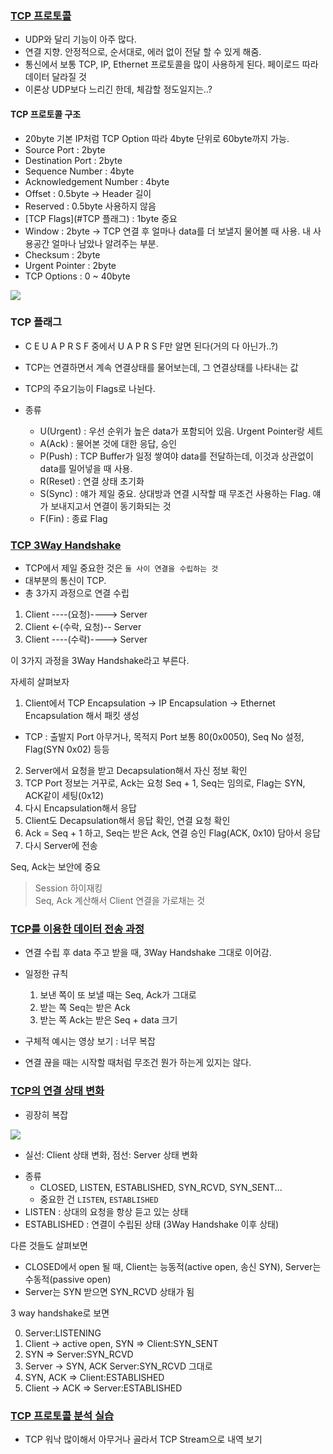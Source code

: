 ### [TCP 프로토콜](https://youtu.be/cOK_f9_k_O0?list=PL0d8NnikouEWcF1jJueLdjRIC4HsUlULi)

- UDP와 달리 기능이 아주 많다.
- 연결 지향. 안정적으로, 순서대로, 에러 없이 전달 할 수 있게 해줌.
- 통신에서 보통 TCP, IP, Ethernet 프로토콜을 많이 사용하게 된다. 페이로드 따라 데이터 달라질 것
- 이론상 UDP보다 느리긴 한데, 체감할 정도일지는..?

#### TCP 프로토콜 구조

- 20byte 기본 IP처럼 TCP Option 따라 4byte 단위로 60byte까지 가능.
- Source Port : 2byte
- Destination Port : 2byte
- Sequence Number : 4byte
- Acknowledgement Number : 4byte
- Offset : 0.5byte -> Header 길이
- Reserved : 0.5byte 사용하지 않음
- [TCP Flags](#TCP 플래그) : 1byte 중요
- Window : 2byte -> TCP 연결 후 얼마나 data를 더 보낼지 물어볼 때 사용. 내 사용공간 얼마나 남았나 알려주는 부분.
- Checksum : 2byte
- Urgent Pointer : 2byte
- TCP Options : 0 ~ 40byte

![](https://i.imgur.com/r1yc2C2.png)

### TCP 플래그

- C E U A P R S F 중에서 U A P R S F만 알면 된다(거의 다 아닌가..?)
- TCP는 연결하면서 계속 연결상태를 물어보는데, 그 연결상태를 나타내는 값
- TCP의 주요기능이 Flags로 나뉜다.

- 종류
  - U(Urgent) : 우선 순위가 높은 data가 포함되어 있음. Urgent Pointer랑 세트
  - A(Ack) : 물어본 것에 대한 응답, 승인
  - P(Push) : TCP Buffer가 일정 쌓여야 data를 전달하는데, 이것과 상관없이 data를 밀어넣을 때 사용.
  - R(Reset) : 연결 상태 초기화
  - S(Sync) : 얘가 제일 중요. 상대방과 연결 시작할 때 무조건 사용하는 Flag. 얘가 보내지고서 연결이 동기화되는 것
  - F(Fin) : 종료 Flag

### [TCP 3Way Handshake](https://youtu.be/Ah4-MWISel8?list=PL0d8NnikouEWcF1jJueLdjRIC4HsUlULi)

- TCP에서 제일 중요한 것은 `둘 사이 연결을 수립하는 것`
- 대부분의 통신이 TCP.
- 총 3가지 과정으로 연결 수립

1. Client ----(요청)----> Server
2. Client <-(수락, 요청)-- Server
3. Client ----(수락)----> Server

이 3가지 과정을 3Way Handshake라고 부른다.

자세히 살펴보자

1. Client에서 TCP Encapsulation -> IP Encapsulation -> Ethernet Encapsulation 해서 패킷 생성

- TCP : 출발지 Port 아무거나, 목적지 Port 보통 80(0x0050), Seq No 설정, Flag(SYN 0x02) 등등

2. Server에서 요청을 받고 Decapsulation해서 자신 정보 확인
3. TCP Port 정보는 거꾸로, Ack는 요청 Seq + 1, Seq는 임의로, Flag는 SYN, ACK같이 세팅(0x12)
4. 다시 Encapsulation해서 응답
5. Client도 Decapsulation해서 응답 확인, 연결 요청 확인
6. Ack = Seq + 1 하고, Seq는 받은 Ack, 연결 승인 Flag(ACK, 0x10) 담아서 응답
7. 다시 Server에 전송

Seq, Ack는 보안에 중요

> Session 하이재킹  
> Seq, Ack 계산해서 Client 연결을 가로채는 것

### [TCP를 이용한 데이터 전송 과정](https://youtu.be/0vBR666GZ5o?list=PL0d8NnikouEWcF1jJueLdjRIC4HsUlULi)

- 연결 수립 후 data 주고 받을 때, 3Way Handshake 그대로 이어감.
- 일정한 규칙

  1. 보낸 쪽이 또 보낼 때는 Seq, Ack가 그대로
  2. 받는 쪽 Seq는 받은 Ack
  3. 받는 쪽 Ack는 받은 Seq + data 크기

- 구체적 예시는 영상 보기 : 너무 복잡
- 연결 끊을 때는 시작할 때처럼 무조건 뭔가 하는게 있지는 않다.

### [TCP의 연결 상태 변화](https://youtu.be/yY0uQf0BTH8?list=PL0d8NnikouEWcF1jJueLdjRIC4HsUlULi)

- 굉장히 복잡

![](https://i.imgur.com/Mb6oo8G.png)

- 실선: Client 상태 변화, 점선: Server 상태 변화

* 종류
  - CLOSED, LISTEN, ESTABLISHED, SYN_RCVD, SYN_SENT...
  - 중요한 건 `LISTEN`, `ESTABLISHED`
* LISTEN : 상대의 요청을 항상 듣고 있는 상태
* ESTABLISHED : 연결이 수립된 상태 (3Way Handshake 이후 상태)

다른 것들도 살펴보면

- CLOSED에서 open 될 때, Client는 능동적(active open, 송신 SYN), Server는 수동적(passive open)
- Server는 SYN 받으면 SYN_RCVD 상태가 됨

3 way handshake로 보면

0. Server:LISTENING
1. Client -> active open, SYN => Client:SYN_SENT
2. SYN => Server:SYN_RCVD
3. Server -> SYN, ACK Server:SYN_RCVD 그대로
4. SYN, ACK => Client:ESTABLISHED
5. Client -> ACK => Server:ESTABLISHED

### [TCP 프로토콜 분석 실습](https://youtu.be/WseqBDo-j3Y?list=PL0d8NnikouEWcF1jJueLdjRIC4HsUlULi)

- TCP 워낙 많이해서 아무거나 골라서 TCP Stream으로 내역 보기
